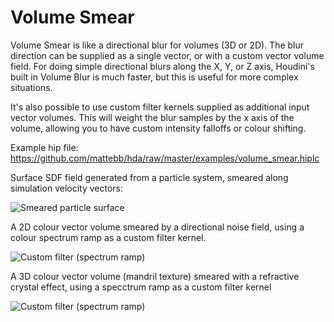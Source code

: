 # Volume Smear

Volume Smear is like a directional blur for volumes (3D or 2D). The blur direction can be supplied as a single vector, or with a custom vector volume field. For doing simple directional blurs along the X, Y, or Z axis, Houdini's built in Volume Blur is much faster, but this is useful for more complex situations.

It's also possible to use custom filter kernels supplied as additional input vector volumes. This will weight the blur samples by the x axis of the volume, allowing you to have custom intensity falloffs or colour shifting.

Example hip file: https://github.com/mattebb/hda/raw/master/examples/volume_smear.hiplc

Surface SDF field generated from a particle system, smeared along simulation velocity vectors:

![Smeared particle surface](https://github.com/mattebb/hda/raw/master/examples/images/volume_smear_particles.jpg)


A 2D colour vector volume smeared by a directional noise field, using a colour spectrum ramp as a custom filter kernel.

![Custom filter (spectrum ramp)](https://github.com/mattebb/hda/raw/master/examples/images/volume_smear_spectrum.gif)

A 3D colour vector volume (mandril texture) smeared with a refractive crystal effect, using a specctrum ramp as a custom filter kernel

![Custom filter (spectrum ramp)](https://github.com/mattebb/hda/raw/master/examples/images/volume_smear_mandril.gif)
